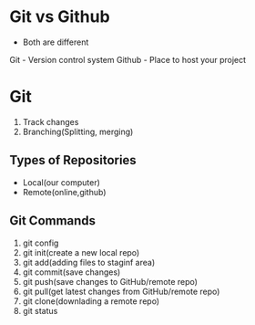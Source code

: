 # Git vs Github

- Both are different

Git - Version control system
Github - Place to host your project

# Git

1. Track changes
2. Branching(Splitting, merging)

## Types of Repositories

- Local(our computer)
- Remote(online,github)

## Git Commands

1. git config
2. git init(create a new local repo)
3. git add(adding files to staginf area)
4. git commit(save changes)
5. git push(save changes to GitHub/remote repo)
6. git pull(get latest changes from GitHub/remote repo)
7. git clone(downlading a remote repo)
8. git status
